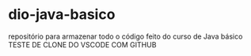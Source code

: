 # dio-java-basico
repositório para armazenar todo o código feito do curso de Java básico 
TESTE DE CLONE DO VSCODE COM GITHUB
